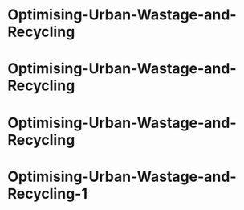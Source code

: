 # Optimising-Urban-Wastage-and-Recycling
# Optimising-Urban-Wastage-and-Recycling
# Optimising-Urban-Wastage-and-Recycling
# Optimising-Urban-Wastage-and-Recycling-1
